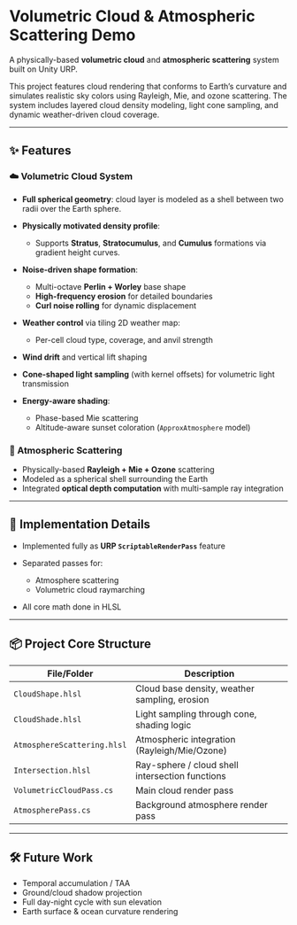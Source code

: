 # Volumetric Cloud & Atmospheric Scattering Demo

A physically-based **volumetric cloud** and **atmospheric scattering** system built on Unity URP.

This project features cloud rendering that conforms to Earth’s curvature and simulates realistic sky colors using Rayleigh, Mie, and ozone scattering. The system includes layered cloud density modeling, light cone sampling, and dynamic weather-driven cloud coverage.

---

## ✨ Features

### ☁️ Volumetric Cloud System

* **Full spherical geometry**: cloud layer is modeled as a shell between two radii over the Earth sphere.
* **Physically motivated density profile**:

  * Supports **Stratus**, **Stratocumulus**, and **Cumulus** formations via gradient height curves.
* **Noise-driven shape formation**:

  * Multi-octave **Perlin + Worley** base shape
  * **High-frequency erosion** for detailed boundaries
  * **Curl noise rolling** for dynamic displacement
* **Weather control** via tiling 2D weather map:

  * Per-cell cloud type, coverage, and anvil strength
* **Wind drift** and vertical lift shaping
* **Cone-shaped light sampling** (with kernel offsets) for volumetric light transmission
* **Energy-aware shading**:

  * Phase-based Mie scattering
  * Altitude-aware sunset coloration (`ApproxAtmosphere` model)

### 🌌 Atmospheric Scattering

* Physically-based **Rayleigh + Mie + Ozone** scattering
* Modeled as a spherical shell surrounding the Earth
* Integrated **optical depth computation** with multi-sample ray integration

---

## 🔧 Implementation Details

* Implemented fully as **URP `ScriptableRenderPass`** feature
* Separated passes for:

  * Atmosphere scattering
  * Volumetric cloud raymarching
* All core math done in HLSL

---

## 📦 Project Core Structure

| File/Folder                 | Description                                     |
| --------------------------- | ----------------------------------------------- |
| `CloudShape.hlsl`           | Cloud base density, weather sampling, erosion   |
| `CloudShade.hlsl`           | Light sampling through cone, shading logic      |
| `AtmosphereScattering.hlsl` | Atmospheric integration (Rayleigh/Mie/Ozone)    |
| `Intersection.hlsl`         | Ray-sphere / cloud shell intersection functions |
| `VolumetricCloudPass.cs`    | Main cloud render pass                          |
| `AtmospherePass.cs`         | Background atmosphere render pass               |

---

## 🛠️ Future Work

* Temporal accumulation / TAA
* Ground/cloud shadow projection
* Full day-night cycle with sun elevation
* Earth surface & ocean curvature rendering
